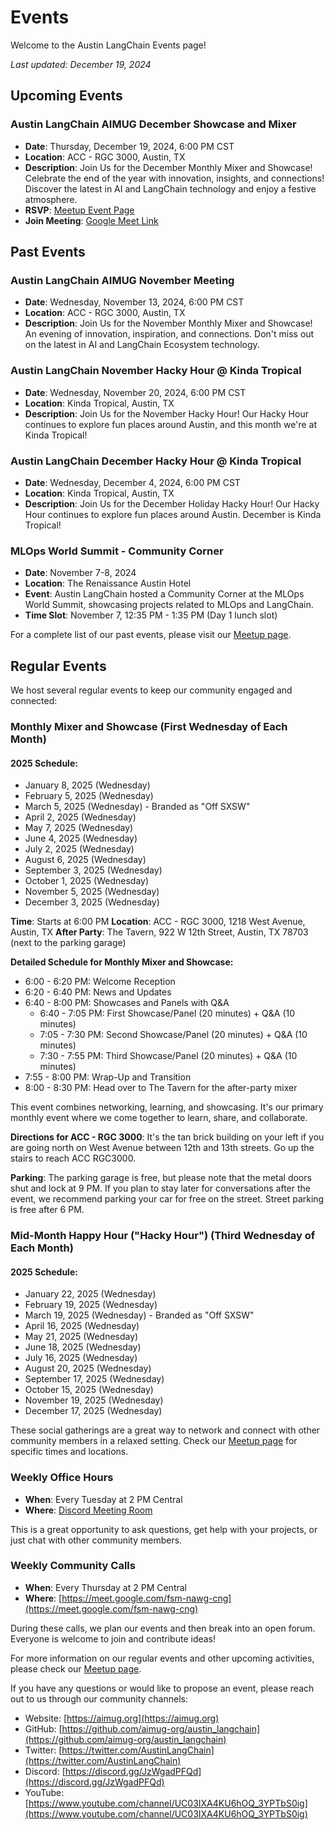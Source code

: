 # Events

Welcome to the Austin LangChain Events page!

*Last updated: December 19, 2024*

## Upcoming Events

### Austin LangChain AIMUG December Showcase and Mixer
- **Date**: Thursday, December 19, 2024, 6:00 PM CST
- **Location**: ACC - RGC 3000, Austin, TX
- **Description**: Join Us for the December Monthly Mixer and Showcase! Celebrate the end of the year with innovation, insights, and connections! Discover the latest in AI and LangChain technology and enjoy a festive atmosphere.
- **RSVP**: [Meetup Event Page](https://www.meetup.com/austin-langchain-ai-group/events/304169482/)
- **Join Meeting**: [Google Meet Link](https://meet.google.com/dkm-xwbm-hhs)

## Past Events

### Austin LangChain AIMUG November Meeting
- **Date**: Wednesday, November 13, 2024, 6:00 PM CST
- **Location**: ACC - RGC 3000, Austin, TX
- **Description**: Join Us for the November Monthly Mixer and Showcase! An evening of innovation, inspiration, and connections. Don't miss out on the latest in AI and LangChain Ecosystem technology.

### Austin LangChain November Hacky Hour @ Kinda Tropical
- **Date**: Wednesday, November 20, 2024, 6:00 PM CST
- **Location**: Kinda Tropical, Austin, TX
- **Description**: Join Us for the November Hacky Hour! Our Hacky Hour continues to explore fun places around Austin, and this month we're at Kinda Tropical!

### Austin LangChain December Hacky Hour @ Kinda Tropical
- **Date**: Wednesday, December 4, 2024, 6:00 PM CST
- **Location**: Kinda Tropical, Austin, TX
- **Description**: Join Us for the December Holiday Hacky Hour! Our Hacky Hour continues to explore fun places around Austin. December is Kinda Tropical!

### MLOps World Summit - Community Corner
- **Date**: November 7-8, 2024
- **Location**: The Renaissance Austin Hotel
- **Event**: Austin LangChain hosted a Community Corner at the MLOps World Summit, showcasing projects related to MLOps and LangChain.
- **Time Slot**: November 7, 12:35 PM - 1:35 PM (Day 1 lunch slot)

For a complete list of our past events, please visit our [Meetup page](https://www.meetup.com/austin-langchain-ai-group/events/past/).

## Regular Events

We host several regular events to keep our community engaged and connected:

### Monthly Mixer and Showcase (First Wednesday of Each Month)

#### 2025 Schedule:
- January 8, 2025 (Wednesday)
- February 5, 2025 (Wednesday)
- March 5, 2025 (Wednesday) - Branded as "Off SXSW"
- April 2, 2025 (Wednesday)
- May 7, 2025 (Wednesday)
- June 4, 2025 (Wednesday)
- July 2, 2025 (Wednesday)
- August 6, 2025 (Wednesday)
- September 3, 2025 (Wednesday)
- October 1, 2025 (Wednesday)
- November 5, 2025 (Wednesday)
- December 3, 2025 (Wednesday)

**Time**: Starts at 6:00 PM
**Location**: ACC - RGC 3000, 1218 West Avenue, Austin, TX
**After Party**: The Tavern, 922 W 12th Street, Austin, TX 78703 (next to the parking garage)

**Detailed Schedule for Monthly Mixer and Showcase:**
- 6:00 - 6:20 PM: Welcome Reception
- 6:20 - 6:40 PM: News and Updates
- 6:40 - 8:00 PM: Showcases and Panels with Q&A
  - 6:40 - 7:05 PM: First Showcase/Panel (20 minutes) + Q&A (10 minutes)
  - 7:05 - 7:30 PM: Second Showcase/Panel (20 minutes) + Q&A (10 minutes)
  - 7:30 - 7:55 PM: Third Showcase/Panel (20 minutes) + Q&A (10 minutes)
- 7:55 - 8:00 PM: Wrap-Up and Transition
- 8:00 - 8:30 PM: Head over to The Tavern for the after-party mixer

This event combines networking, learning, and showcasing. It's our primary monthly event where we come together to learn, share, and collaborate.

**Directions for ACC - RGC 3000**: It's the tan brick building on your left if you are going north on West Avenue between 12th and 13th streets. Go up the stairs to reach ACC RGC3000.

**Parking**: The parking garage is free, but please note that the metal doors shut and lock at 9 PM. If you plan to stay later for conversations after the event, we recommend parking your car for free on the street. Street parking is free after 6 PM.

### Mid-Month Happy Hour ("Hacky Hour") (Third Wednesday of Each Month)

#### 2025 Schedule:
- January 22, 2025 (Wednesday)
- February 19, 2025 (Wednesday)
- March 19, 2025 (Wednesday) - Branded as "Off SXSW"
- April 16, 2025 (Wednesday)
- May 21, 2025 (Wednesday)
- June 18, 2025 (Wednesday)
- July 16, 2025 (Wednesday)
- August 20, 2025 (Wednesday)
- September 17, 2025 (Wednesday)
- October 15, 2025 (Wednesday)
- November 19, 2025 (Wednesday)
- December 17, 2025 (Wednesday)

These social gatherings are a great way to network and connect with other community members in a relaxed setting. Check our [Meetup page](https://www.meetup.com/austin-langchain-ai-group/) for specific times and locations.

### Weekly Office Hours
- **When**: Every Tuesday at 2 PM Central
- **Where**: [Discord Meeting Room](https://discord.com/channels/1149779360178524272/1149779360967045170)

This is a great opportunity to ask questions, get help with your projects, or just chat with other community members.

### Weekly Community Calls
- **When**: Every Thursday at 2 PM Central
- **Where**: [https://meet.google.com/fsm-nawg-cng](https://meet.google.com/fsm-nawg-cng)

During these calls, we plan our events and then break into an open forum. Everyone is welcome to join and contribute ideas!

For more information on our regular events and other upcoming activities, please check our [Meetup page](https://www.meetup.com/austin-langchain-ai-group/events/).

If you have any questions or would like to propose an event, please reach out to us through our community channels:

- Website: [https://aimug.org](https://aimug.org)
- GitHub: [https://github.com/aimug-org/austin_langchain](https://github.com/aimug-org/austin_langchain)
- Twitter: [https://twitter.com/AustinLangChain](https://twitter.com/AustinLangChain)
- Discord: [https://discord.gg/JzWgadPFQd](https://discord.gg/JzWgadPFQd)
- YouTube: [https://www.youtube.com/channel/UC03IXA4KU6hOQ_3YPTbS0ig](https://www.youtube.com/channel/UC03IXA4KU6hOQ_3YPTbS0ig)
